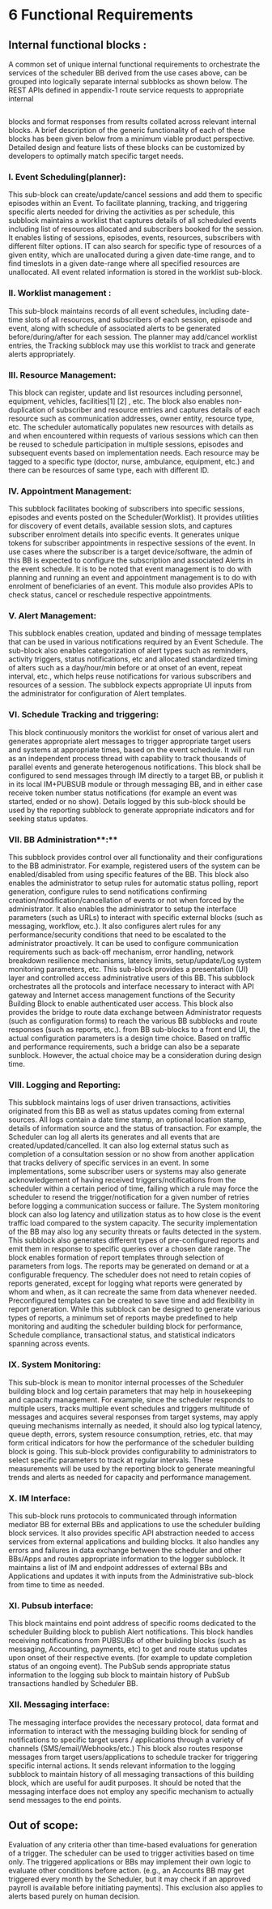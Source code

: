 # 6 Functional Requirements

## Internal functional blocks :

A common set of unique internal functional requirements to orchestrate the services of the scheduler BB derived from the use cases above, can be grouped into logically separate internal subblocks as shown below. The REST APIs defined in appendix-1 route service requests to appropriate internal

<figure><img src=".gitbook/assets/image1.png" alt=""><figcaption></figcaption></figure>

blocks and format responses from results collated across relevant internal blocks. A brief description of the generic functionality of each of these blocks has been given below from a minimum viable product perspective. Detailed design and feature lists of these blocks can be customized by developers to optimally match specific target needs.

### I. Event Scheduling(planner):&#x20;

This sub-block can create/update/cancel sessions and add them to specific episodes within an Event. To facilitate planning, tracking, and triggering specific alerts needed for driving the activities as per schedule, this subblock maintains a worklist that captures details of all scheduled events including list of resources allocated and subscribers booked for the session. It enables listing of sessions, episodes, events, resources, subscribers with different filter options. IT can also search for specific type of resources of a given entity, which are unallocated during a given date-time range, and to find timeslots in a given date-range where all specified resources are unallocated. All event related information is stored in the worklist sub-block.

### II. Worklist management :

This sub-block maintains records of all event schedules, including date-time slots of all resources, and subscribers of each session, episode and event, along with schedule of associated alerts to be generated before/during/after for each session. The planner may add/cancel worklist entries, the Tracking subblock may use this worklist to track and generate alerts appropriately.

### III. Resource Management:

This block can register, update and list resources including personnel, equipment, vehicles, facilities\[1] \[2] , etc. The block also enables non-duplication of subscriber and resource entries and captures details of each resource such as communication addresses, owner entity, resource type, etc. The scheduler automatically populates new resources with details as and when encountered within requests of various sessions which can then be reused to schedule participation in multiple sessions, episodes and subsequent events based on implementation needs. Each resource may be tagged to a specific type  (doctor, nurse, ambulance, equipment, etc.) and there can be resources of same type, each with different ID.

### IV. Appointment  Management:

This subblock facilitates booking of subscribers into specific sessions, episodes and events posted on the Scheduler(Worklist). It provides utilities for discovery of event details, available session slots, and captures subscriber enrolment details into specific events. It generates unique tokens for subscriber appointments in respective sessions of the event. In use cases where the subscriber is a target device/software, the admin of this BB  is expected to configure the subscription and associated Alerts in the event schedule. It is to be noted that event management is to do with planning and running an event and appointment management is to do with enrolment of beneficiaries of an event. This module also provides APIs to check status, cancel or reschedule respective appointments.

### V. Alert Management:

This subblock enables creation, updated and binding of message templates that can be used in various notifications required by an Event Schedule. The sub-block also enables categorization of alert types such as reminders, activity triggers, status notifications, etc and allocated standardized timing of alters such as a day/hour/min before or at onset of an event, repeat interval, etc., which helps reuse notifications for various subscribers and resources of a session. The subblock expects appropriate UI inputs from the administrator for configuration of Alert templates.

### VI. Schedule Tracking and triggering: <a href="#_heading-h.3j2qqm3" id="_heading-h.3j2qqm3"></a>

This block continuously monitors the worklist for onset of various alert and generates appropriate alert messages to trigger appropriate target users and systems at appropriate times, based on the event schedule. It will run as an independent process thread with capability to track thousands of parallel events and generate heterogenous notifications. This block shall be configured to send messages through IM directly to a target BB, or publish it in its local IM+PUBSUB module  or through messaging BB, and in either case  receive token number status notifications (for example an event was started, ended or no show). Details logged by this sub-block should be used by the reporting subblock to generate appropriate indicators and for seeking status updates.

### VII. BB Administration**:**

This subblock provides control over all functionality and their configurations to the BB administrator. For example, registered users of the system can be enabled/disabled from using specific features of the BB. This block also enables the administrator to setup rules for automatic status polling, report generation, configure rules to  send notifications confirming creation/modification/cancellation of events  or not when forced by the administrator. It also enables the administrator to setup the interface parameters  (such as URLs) to interact with specific external blocks (such as messaging, workflow, etc.). It also configures alert rules for any performance/security conditions that need to be escalated to the administrator proactively. It can be used to configure communication requirements such as back-off mechanism, error handling, network breakdown resilience mechanisms, latency limits, setup/update/Log system monitoring parameters, etc. This sub-block provides a presentation (UI) layer and controlled access administrative users of this BB. This subblock orchestrates all the protocols  and interface necessary to interact with API gateway and Internet access management functions of the Security Building Block to enable authenticated user access. This block also provides the bridge to route data exchange between Administrator requests (such as configuration forms) to reach the various BB subblocks and route responses (such as reports, etc.).  from BB sub-blocks to a front end UI, the actual configuration parameters is a design time choice.  Based on traffic and performance requirements, such a bridge can also be a separate sunblock. However, the actual choice may be a consideration during design time.

### VIII. Logging and Reporting:

This subblock maintains logs of user driven transactions, activities originated from this BB as well as status updates coming from external sources. All logs contain a date time stamp, an optional location stamp, details of information source and the status of transaction. For example, the Scheduler can log all alerts its generates and all events that are created/updated/cancelled. It can also log external status such as completion of a consultation session or no show from another application that tracks delivery of specific services in an event. In some implementations, some subscriber users or systems may also generate acknowledgement of having received triggers/notifications from the scheduler within a certain period of time, failing which a rule may force the scheduler to resend the trigger/notification for a given number of retries before logging a communication success or failure. The System monitoring block can also log latency and utilization status as to how close is the event traffic load compared to the system capacity. The security implementation of the BB may also log any security threats or faults detected in the system. This subblock also generates different types of pre-configured reports and emit them in response to specific queries over a chosen date range. The block enables formation of report templates  through selection of parameters from logs. The reports may be generated on demand or at a configurable frequency. The scheduler does not need to retain copies of reports generated, except for logging what reports were generated by whom and when, as it can recreate the same from data whenever needed. Preconfigured templates can be created to save time and add flexibility in report generation. While this subblock can be designed to generate various types of reports, a minimum set of reports maybe predefined to help monitoring and auditing the scheduler building block for performance, Schedule compliance, transactional status, and statistical indicators spanning across events.

### &#x20;IX. System Monitoring:

This sub-block is mean to monitor internal processes of the Scheduler building block and log certain parameters that may help in housekeeping and capacity management. For example, since the scheduler responds to multiple users,  tracks multiple event schedules and triggers multitude of messages and acquires several responses from target systems, may apply queuing mechanisms internally as needed, it should also log typical latency, queue depth, errors, system resource consumption, retries, etc. that may form critical indicators for how the performance of the scheduler building block is going. This sub-block provides configurability to administrators to select specific parameters to track at regular intervals. These measurements will be used by the reporting block to generate meaningful trends and alerts as needed for capacity and performance management.

### &#x20;X. IM Interface:

This sub-block runs protocols to communicated through information mediator BB for external BBs and applications to use the scheduler building block services. It also provides specific API abstraction needed to access services from external applications and building blocks. It also handles any errors and failures in data exchange between the scheduler and other BBs/Apps and routes appropriate information to the logger subblock. It maintains a list of IM and endpoint addresses of external BBs and Applications and updates it with inputs from the  Administrative sub-block from time to time as needed.

### &#x20;XI. Pubsub interface:

This block maintains end point address of specific rooms dedicated to the scheduler Building block to publish Alert notifications. This block  handles receiving notifications from PUBSUBs of other building blocks (such as messaging, Accounting, payments, etc) to get and route status updates upon onset of their respective events. (for example to update completion status of an ongoing event). The PubSub sends appropriate status information to the logging sub block to maintain history of PubSub transactions handled by Scheduler BB.

### &#x20;**XII.** Messaging interface:

The messaging interface provides the necessary protocol, data format and information to interact with the messaging building block for sending of notifications to specific target users / applications through a variety of channels (SMS/email/Webhooks/etc.) This block also routes response messages from target users/applications to schedule tracker for triggering specific internal actions. It sends relevant information to the logging subblock to maintain history of all messaging transactions of this building block, which are useful for audit purposes. It should be noted that the messaging interface does not employ any specific mechanism to actually send messages to the end points.

## Out of scope: <a href="#_heading-h.qsh70q" id="_heading-h.qsh70q"></a>

Evaluation of any criteria other than time-based evaluations for generation of a trigger. The scheduler can be used to trigger activities based on time only. The triggered applications or BBs may implement their own logic to evaluate other conditions before action. (e.g., an Accounts BB may get triggered every month by the Scheduler, but it may check if an approved payroll is available before initiating payments). This exclusion also applies to alerts based purely on human decision.
